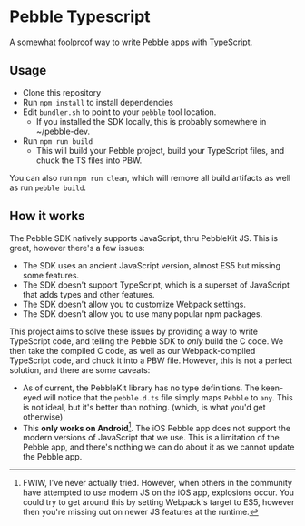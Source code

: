 # Pebble Typescript

A somewhat foolproof way to write Pebble apps with TypeScript.

## Usage

- Clone this repository
- Run `npm install` to install dependencies
- Edit `bundler.sh` to point to your `pebble` tool location.
  - If you installed the SDK locally, this is probably somewhere in ~/pebble-dev.
- Run `npm run build`
  - This will build your Pebble project, build your TypeScript files, and chuck the TS files into PBW.

You can also run `npm run clean`, which will remove all build artifacts as well as run `pebble build`.

## How it works

The Pebble SDK natively supports JavaScript, thru PebbleKit JS. This is great, however there's a few issues:

- The SDK uses an ancient JavaScript version, almost ES5 but missing some features.
- The SDK doesn't support TypeScript, which is a superset of JavaScript that adds types and other features.
- The SDK doesn't allow you to customize Webpack settings.
- The SDK doesn't allow you to use many popular npm packages.

This project aims to solve these issues by providing a way to write TypeScript code, and telling the Pebble SDK to _only_ build the C code. We then take the compiled C code, as well as our Webpack-compiled TypeScript code, and chuck it into a PBW file. However, this is not a perfect solution, and there are some caveats:

- As of current, the PebbleKit library has no type definitions. The keen-eyed will notice that the `pebble.d.ts` file simply maps `Pebble` to `any`. This is not ideal, but it's better than nothing. (which, is what you'd get otherwise)
- This **only works on Android**[^1]. The iOS Pebble app does not support the modern versions of JavaScript that we use. This is a limitation of the Pebble app, and there's nothing we can do about it as we cannot update the Pebble app.

[^1]: FWIW, I've never actually tried. However, when others in the community have attempted to use modern JS on the iOS app, explosions occur. You could try to get around this by setting Webpack's target to ES5, however then you're missing out on newer JS features at the runtime.
